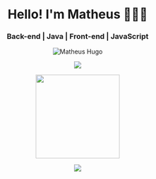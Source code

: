 <h1 align="center">Hello! I'm Matheus  👋🏻‍💻</h1>
<h3 align="center">Back-end | Java | Front-end | JavaScript </h3>

 

<p align="center"> <img src="https://komarev.com/ghpvc/?username=matheushug0&label=Profile%20views&color=brightgreen&style=flat" alt="Matheus Hugo" /> </p>

<p align="center">
  <img align="center" src="https://github-readme-stats.vercel.app/api?username=matheushug0&show_icons=true&theme=dracula">
</p>

<p align="center">
  <img align="center" height="190" src="https://github-readme-stats.anuraghazra1.vercel.app/api/top-langs/?username=matheushug0&layout=compact&theme=dracula" />
</p>
<p align="center">
 <a href="https://www.linkedin.com/in/matheus-hugo/" target="_blank"><img src="https://img.shields.io/badge/-LinkedIn-blue?style=flat-square&logo=Linkedin&logoColor=white"/></a> 
</p>
